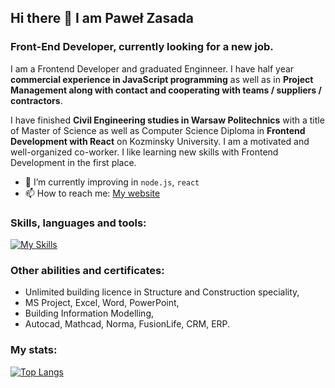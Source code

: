 ## Hi there 👋 I am Paweł Zasada
### Front-End Developer, currently looking for a new job.

I am a Frontend Developer and graduated Enginneer. I have half year **commercial experience in JavaScript programming** as well as in **Project Management along with contact and cooperating with teams / suppliers / contractors**.  

I have finished **Civil Engineering studies in Warsaw Politechnics** with a title of Master of Science as well as Computer Science Diploma in **Frontend Development with React** on Kozminsky University. I am a motivated and well-organized co-worker. I like learning new skills with Frontend Development in the first place.

- 🌱 I’m currently improving in `node.js`, `react`
- 📫 How to reach me: [My website](https://zasada94.github.io/zasadaportfolio/)

### Skills, languages and tools:
[![My Skills](https://skillicons.dev/icons?i=html,css,sass,js,react,bootstrap,git,jquery,jest,nodejs,php,webpack,vite,vscode,figma,ps,netlify,heroku&perline=9)](https://skillicons.dev)


### Other abilities and certificates:
- Unlimited building licence in Structure and Construction speciality,
- MS Project, Excel, Word, PowerPoint,
- Building Information Modelling,
- Autocad, Mathcad, Norma, FusionLife, CRM, ERP.

### My stats:
[![Top Langs](https://github-readme-stats.vercel.app/api/top-langs/?username=zasada94&layout=donut)](https://github.com/anuraghazra/github-readme-stats)
